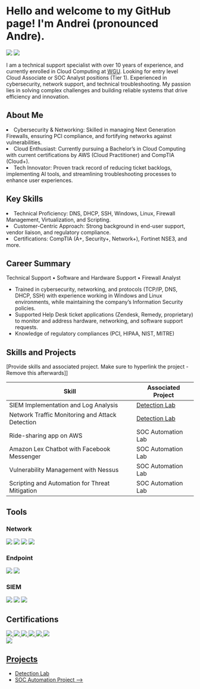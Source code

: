 # Hello and welcome to my GitHub page! I'm Andrei (pronounced Andre).
<a href="https://linkedin.com/in/andrei-sims-ab040426"><img src="https://img.shields.io/badge/-LinkedIn-0072b1?&style=for-the-badge&logo=linkedin&logoColor=white" /></a>
<a href="mailto:sims.andrei@gmail.com"><img src="https://img.shields.io/badge/-email-777BB4?&style=for-the-badge&logo=gmail&logoColor=green" /></a>

I am a technical support specialist with over 10 years of experience, and currently enrolled in Cloud Computing at <a href="https://www.wgu.edu/online-it-degrees/cloud-computing-bachelors-program.html">WGU</a>. Looking for entry level Cloud Associate or SOC Analyst positions (Tier 1). Experienced in cybersecurity, network support, and technical troubleshooting. My passion lies in solving complex challenges and building reliable systems that drive efficiency and innovation.

## About Me
<li>Cybersecurity & Networking: Skilled in managing Next Generation Firewalls, ensuring PCI compliance, and fortifying networks against vulnerabilities.</li>
<li>Cloud Enthusiast: Currently pursuing a Bachelor’s in Cloud Computing with current certifications by AWS (Cloud Practitioner) and CompTIA (Cloud+).</li>
<li>Tech Innovator: Proven track record of reducing ticket backlogs, implementing AI tools, and streamlining troubleshooting processes to enhance user experiences.</li>

## Key Skills
<li>Technical Proficiency: DNS, DHCP, SSH, Windows, Linux, Firewall Management, Virtualization, and Scripting.</li>
<li>Customer-Centric Approach: Strong background in end-user support, vendor liaison, and regulatory compliance.</li>
<li>Certifications: CompTIA (A+, Security+, Network+), Fortinet NSE3, and more.</li>


## Career Summary
<div>
  Technical Support • Software and Hardware Support • Firewall Analyst
 <ul>
  <li>Trained in cybersecurity, networking, and protocols (TCP/IP, DNS, DHCP, SSH) with experience working in Windows and Linux environments, while maintaining the company’s Information Security policies.</li>
<li>Supported Help Desk ticket applications (Zendesk, Remedy, proprietary) to monitor and address hardware, networking, and software support requests.</li>
<li>Knowledge of regulatory compliances (PCI, HIPAA, NIST, MITRE)</li>
 </ul>
</div>


## Skills and Projects
[Provide skills and associated project. Make sure to hyperlink the project - Remove this afterwards]]

| Skill                                         | Associated Project         |
|-----------------------------------------------|----------------------------|
| SIEM Implementation and Log Analysis          | <a href="https://google.com">Detection Lab</a>|
| Network Traffic Monitoring and Attack Detection | <a href="https://google.com">Detection Lab</a>|
| Ride-sharing app on AWS                       | SOC Automation Lab|
| Amazon Lex Chatbot with Facebook Messenger    | SOC Automation Lab|
| Vulnerability Management with Nessus          | SOC Automation Lab|
| Scripting and Automation for Threat Mitigation | SOC Automation Lab|

## Tools

### Network
<div>
    <img src="https://img.shields.io/badge/-Wireshark-1679A7?&style=for-the-badge&logo=Wireshark&logoColor=white" />
    <img src="https://img.shields.io/badge/Fortinet-4B275F?&style=for-the-badge&logo=Fortinet&logoColor=red" />  
    <img src="https://img.shields.io/badge/-Cisco_Meraki-00A4EF?&style=for-the-badge&logo=Suricata&logoColor=white" />
    <img src="https://img.shields.io/badge/-Zeek-777BB4?&style=for-the-badge&logo=Zeek&logoColor=white" />
</div>

### Endpoint
<div>
    <img src="https://img.shields.io/badge/-Microsoft_Defender_for_Endpoint-00A4EF?&style=for-the-badge&logo=Microsoft&logoColor=white" />
    <img src="https://img.shields.io/badge/-Velociraptor-4B275F?&style=for-the-badge&logo=Velociraptor&logoColor=white" />
</div>

### SIEM
<div>
    <img src="https://img.shields.io/badge/-Microsoft_Sentinel-0078D4?&style=for-the-badge&logo=Microsoft&logoColor=white" />
    <img src="https://img.shields.io/badge/-Splunk-000000?&style=for-the-badge&logo=Splunk&logoColor=white" />
    <img src="https://img.shields.io/badge/-Elastic-005571?&style=for-the-badge&logo=Elastic&logoColor=white" />
</div>

## Certifications

<div>
<a href=https://www.credly.com/badges/bb91c8d5-590f-422f-a3da-2ad7bf826026/public_url"> <img src="https://img.shields.io/badge/-Security%2B-FF0000?&style=for-the-badge&logo=CompTIA&logoColor=white" />
<a href=https://www.credly.com/badges/8b89df43-598f-4411-aead-7bd12b4bca66/public_url"> <img src="https://img.shields.io/badge/-Network%2B-007ACC?&style=for-the-badge&logo=CompTIA&logoColor=white" />
<a href=https://www.credly.com/badges/3e915175-2ea2-4f9f-b476-0532cd36b170/public_url"> <img src="https://img.shields.io/badge/-A%2B-4D4D4D?&style=for-the-badge&logo=CompTIA&logoColor=white" />
<a href=https://www.credly.com/badges/8b89df43-598f-4411-aead-7bd12b4bca66/public_url"> <img src="https://img.shields.io/badge/-Cloud%2B-007ACC?&style=for-the-badge&logo=CompTIA&logoColor=white" />
<img src="https://img.shields.io/badge/-Splunk7.x_Fundamentals-000080?&style=for-the-badge&logoColor=white" />
<a href=https://training.fortinet.com/mod/customcert/verify_certificate.php> <img src="https://img.shields.io/badge/-Fortinet_NSE3-006400?&style=for-the-badge&logoColor=white" />
</div><img src="https://img.shields.io/badge/-AWS_Cloud_Practitioner_-000080?&style=for-the-badge&logoColor=white" /> 


## Projects
- Detection Lab
- SOC Automation Project
-->


